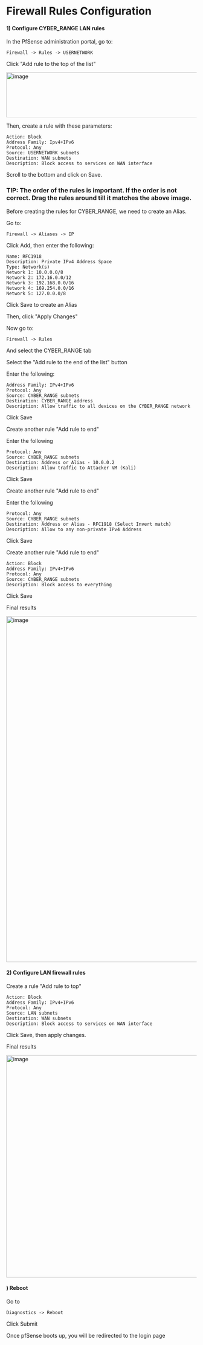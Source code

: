 # Firewall Rules Configuration

#### 1) Configure CYBER_RANGE LAN rules

In the PfSense administration portal, go to:

    Firewall -> Rules -> USERNETWORK

Click "Add rule to the top of the list"

<img width="564" height="119" alt="image" src="https://github.com/user-attachments/assets/f304cc8b-0a13-4e64-9c2d-1acc912e5cfa" />

Then, create a rule with these parameters:

    Action: Block
    Address Family: Ipv4+IPv6
    Protocol: Any
    Source: USERNETWORK subnets
    Destination: WAN subnets
    Description: Block access to services on WAN interface

Scroll to the bottom and click on Save.

### TIP: The order of the rules is important. If the order is not correct. Drag the rules around till it matches the above image.

Before creating the rules for CYBER_RANGE, we need to create an Alias. 

Go to:

    Firewall -> Aliases -> IP

Click Add, then enter the following:

    Name: RFC1918
    Description: Private IPv4 Address Space
    Type: Network(s)
    Network 1: 10.0.0.0/8    
    Network 2: 172.16.0.0/12    
    Network 3: 192.168.0.0/16
    Network 4: 169.254.0.0/16
    Network 5: 127.0.0.0/8

Click Save to create an Alias

Then, click "Apply Changes"

Now go to:

    Firewall -> Rules

And select the CYBER_RANGE tab

Select the "Add rule to the end of the list" button

Enter the following:

    Address Family: IPv4+IPv6
    Protocol: Any
    Source: CYBER_RANGE subnets
    Destination: CYBER_RANGE address
    Description: Allow traffic to all devices on the CYBER_RANGE network

Click Save

Create another rule "Add rule to end"

Enter the following

    Protocol: Any
    Source: CYBER_RANGE subnets
    Destination: Address or Alias - 10.0.0.2
    Description: Allow traffic to Attacker VM (Kali)

Click Save

Create another rule "Add rule to end"

Enter the following

    Protocol: Any
    Source: CYBER_RANGE subnets
    Destination: Address or Alias - RFC1918 (Select Invert match)
    Description: Allow to any non-private IPv4 Address

Click Save

Create another rule "Add rule to end"

    Action: Block
    Address Family: IPv4+IPv6
    Protocol: Any
    Source: CYBER_RANGE subnets
    Description: Block access to everything

Click Save

Final results

<img width="1920" height="915" alt="image" src="https://github.com/user-attachments/assets/0769ae71-09d5-4be6-8236-03be0aa93585" />

#### 2) Configure LAN firewall rules

Create a rule "Add rule to top"
    
    Action: Block
    Address Family: IPv4+IPv6
    Protocol: Any
    Source: LAN subnets
    Destination: WAN subnets
    Description: Block access to services on WAN interface

Click Save, then apply changes.

Final results

<img width="1883" height="588" alt="image" src="https://github.com/user-attachments/assets/f88fbd2b-0700-4047-a255-0acb286fe575" />
    
#### ) Reboot

Go to

    Diagnostics -> Reboot

Click Submit

Once pfSense boots up, you will be redirected to the login page
